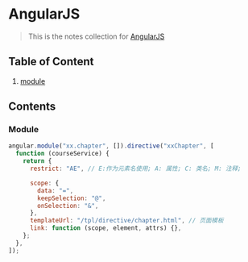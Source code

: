 # AngularJS

> This is the notes collection for [AngularJS]()

## Table of Content

1. [module](#module)

## Contents

### Module

<a name="module" id="module">

```js
angular.module("xx.chapter", []).directive("xxChapter", [
  function (courseService) {
    return {
      restrict: "AE", // E:作为元素名使用; A: 属性; C: 类名; M: 注释;

      scope: {
        data: "=",
        keepSelection: "@",
        onSelection: "&",
      },
      templateUrl: "/tpl/directive/chapter.html", // 页面模板
      link: function (scope, element, attrs) {},
    };
  },
]);
```
